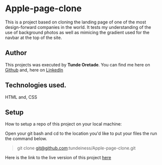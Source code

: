 # Apple-page-clone

This is a project based on cloning the landing page of one of the most design-forward companies
in the world. It tests my understanding of the use of background photos as well
as mimicing the gradient used for the navbar at the top of the site.

## Author
This projects was executed by **Tunde Oretade**.
You can find me here on  [Github](https://github.com/tundeiness/) and,  here on [LinkedIn](https://www.linkedin.com/in/tunde-oretade/)

## Technologies used.
HTML and, CSS


## Setup
How to setup a repo of this project on your local machine:

Open your git bash and cd to the location you'd like to put your files the run the command below.

>git clone git@github.com:tundeiness/Apple-page-clone.git


Here is the link to the live version of this project
[here](https://rawcdn.githack.com/tundeiness/Apple-page-clone/282125f6af6625c1659b2a6bbed8331ea18b98e8/index.html)

